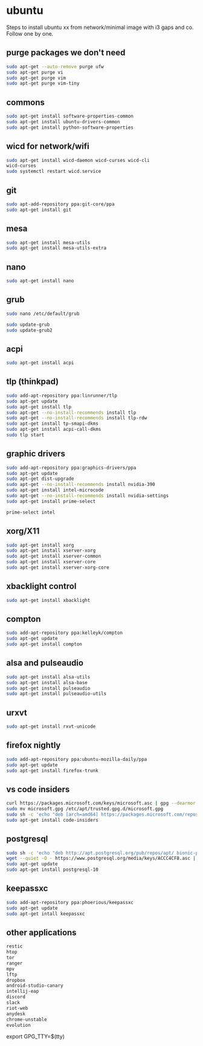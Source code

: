 # ubuntu

Steps to install ubuntu xx from network/minimal image with i3 gaps and co.
Follow one by one.

## purge packages we don't need

```bash
sudo apt-get --auto-remove purge ufw
sudo apt-get purge vi
sudo apt-get purge vim
sudo apt-get purge vim-tiny
```

## commons

```bash
sudo apt-get install software-properties-common
sudo apt-get install ubuntu-drivers-common
sudo apt-get install python-software-properties
```

## wicd for network/wifi

```bash
sudo apt-get install wicd-daemon wicd-curses wicd-cli
wicd-curses
sudo systemctl restart wicd.service
```

## git

```bash
sudo apt-add-repository ppa:git-core/ppa
sudo apt-get install git
```

## mesa

```bash
sudo apt-get install mesa-utils
sudo apt-get install mesa-utils-extra
```

## nano

```bash
sudo apt-get install nano
```

## grub

```bash
sudo nano /etc/default/grub

sudo update-grub
sudo update-grub2
```

## acpi

```bash
sudo apt-get install acpi
```

## tlp (thinkpad)

```bash
sudo add-apt-repository ppa:linrunner/tlp
sudo apt-get update
sudo apt-get install tlp
sudo apt-get --no-install-recommends install tlp
sudo apt-get --no-install-recommends install tlp-rdw
sudo apt-get install tp-smapi-dkms
sudo apt-get install acpi-call-dkms
sudo tlp start
```

## graphic drivers

```bash
sudo add-apt-repository ppa:graphics-drivers/ppa
sudo apt-get update
sudo apt-get dist-upgrade
sudo apt-get --no-install-recommends install nvidia-390
sudo apt-get install intel-microcode
sudo apt-get --no-install-recommends install nvidia-settings
sudo apt-get install prime-select

prime-select intel
```

## xorg/X11

```bash
sudo apt-get install xorg
sudo apt-get install xserver-xorg
sudo apt-get install xserver-common
sudo apt-get install xserver-core
sudo apt-get install xserver-xorg-core
```

## xbacklight control

```bash
sudo apt-get install xbacklight
```

## compton

```bash
sudo add-apt-repository ppa:kelleyk/compton
sudo apt-get update
sudo apt-get install compton
```

## alsa and pulseaudio

```bash
sudo apt-get install alsa-utils
sudo apt-get install alsa-base
sudo apt-get install pulseaudio
sudo apt-get install pulseaudio-utils
```

## urxvt

```bash
sudo apt-get install rxvt-unicode
```

## firefox nightly

```bash
sudo add-apt-repository ppa:ubuntu-mozilla-daily/ppa
sudo apt-get update
sudo apt-get install firefox-trunk
```

## vs code insiders

```bash
curl https://packages.microsoft.com/keys/microsoft.asc | gpg --dearmor > microsoft.gpg
sudo mv microsoft.gpg /etc/apt/trusted.gpg.d/microsoft.gpg
sudo sh -c 'echo "deb [arch=amd64] https://packages.microsoft.com/repos/vscode stable main" > /etc/apt/sources.list.d/vscode.list'
sudo apt-get install code-insiders
```

## postgresql

```bash
sudo sh -c 'echo "deb http://apt.postgresql.org/pub/repos/apt/ bionic-pgdg main" > /etc/apt/sources.list.d/pgdg.list'
wget --quiet -O - https://www.postgresql.org/media/keys/ACCC4CF8.asc | sudo apt-key add -
sudo apt-get update
sudo apt-get install postgresql-10
```

## keepassxc

```bash
sudo add-apt-repository ppa:phoerious/keepassxc
sudo apt-get update
sudo apt-get intall keepassxc
```

## other applications

```bash
restic
htop
tor
ranger
mpv
lftp
dropbox
android-studio-canary
intellij-eap
discord
slack
riot-web
anydesk
chrome-unstable
evolution
```

export GPG_TTY=$(tty)
